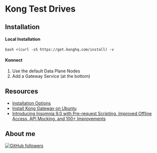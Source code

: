 # Kong Test Drives

## Installation


#### Local Installation

```shell
bash <(curl -sS https://get.konghq.com/install) -v 
```

#### Konnect

1.  Use the default Data Plane Nodes
2.  Add a Gateway Service (at the bottom)

## Resources

-   [Installation Options](https://docs.konghq.com/gateway/latest/install/)
-   [Install Kong Gateway on Ubuntu](https://docs.konghq.com/gateway/3.5.x/install/linux/ubuntu/)
-   [Introducing Insomnia 9.0 with Pre-request Scripting, Improved Offline Access, API Mocking, and 100+ Improvements](https://konghq.com/blog/product-releases/insomnia-9-0-pre-request-scripting-api-mocking)

## About me

[![GitHub followers](https://img.shields.io/github/followers/jesperancinha.svg?label=Jesperancinha&style=for-the-badge&logo=github&color=grey "GitHub")](https://github.com/jesperancinha)

